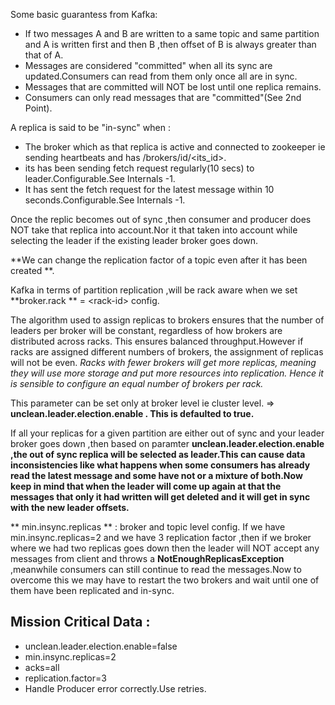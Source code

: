 Some basic guarantess from Kafka:

* If two messages A and B are written to a same topic and same partition and A is written first and then B ,then offset of B is always greater than that of A.
* Messages are considered "committed" when all its sync are updated.Consumers can read from them only once all are in sync.
* Messages that are committed will NOT be lost until one replica remains.
* Consumers can only read messages that are "committed"\(See 2nd Point\).

A replica is said to be "in-sync"  when :

* The broker which as that replica is active and connected to zookeeper ie sending heartbeats and has /brokers/id/&lt;its\_id&gt;.
* its has been sending fetch request regularly\(10 secs\) to leader.Configurable.See Internals -1.
* It has sent the fetch request for the latest message within 10 seconds.Configurable.See Internals -1.

Once the replic becomes out of sync ,then consumer and producer does NOT take that replica into account.Nor it that taken into account while selecting the leader if the existing leader broker goes down.

**We can change the replication factor of a topic even after it has been created **.

Kafka in terms of partition replication ,will be rack aware when we set **broker.rack ** = &lt;rack-id&gt; config.

The algorithm used to assign replicas to brokers ensures that the number of leaders per broker will be constant, regardless of how brokers are distributed across racks. This ensures balanced throughput.However if racks are assigned different numbers of brokers, the assignment of replicas will not be even. _Racks with fewer brokers will get more replicas, meaning they will use more storage and put more resources into replication. Hence it is sensible to configure an equal number of brokers per rack._

This parameter can be set only at broker level ie cluster level. =&gt; **unclean.leader.election.enable . This is defaulted to true.**

If all your replicas for a given partition are either out of sync and your leader broker goes down ,then based on paramter **unclean.leader.election.enable ,the out of sync replica will be selected as leader.This can cause data inconsistencies like what happens when some consumers has already read the latest message and some have not or a mixture of both.Now keep in mind that when the leader will come up again at that  the messages that only it had written  will get deleted and it will get in sync with the new leader offsets.**

** min.insync.replicas ** : broker and topic level config. If we have min.insync.replicas=2 and we have 3 replication factor ,then if we broker where we had two replicas goes down then the leader will NOT accept any messages from client and throws a **NotEnoughReplicasException** ,meanwhile consumers can still continue to read the messages.Now to overcome this we may have to restart the two brokers and wait until one of them have been replicated and in-sync.



## **Mission Critical Data :**

* unclean.leader.election.enable=false
* min.insync.replicas=2
* acks=all
* replication.factor=3
* Handle Producer error correctly.Use retries.



